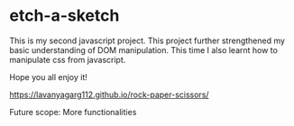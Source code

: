 # etch-a-sketch

This is my second javascript project. This project further strengthened my basic understanding of DOM manipulation. This time I also learnt how to manipulate css from javascript.

Hope you all enjoy it!

https://lavanyagarg112.github.io/rock-paper-scissors/

Future scope:
More functionalities
